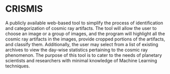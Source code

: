 # CRISMIS
A publicly available web-based tool to simplify the process of identification and categorization of cosmic ray artifacts. The tool will allow the user to choose an image or a group of images, and the program will highlight all the cosmic ray artifacts in the images, provide cropped portions of the artifacts, and classify them. Additionally, the user may select from a list of existing archives to view the day-wise statistics pertaining to the cosmic ray phenomenon. The purpose of this tool is to cater to the needs of planetary scientists and researchers with minimal knowledge of Machine Learning techniques.

